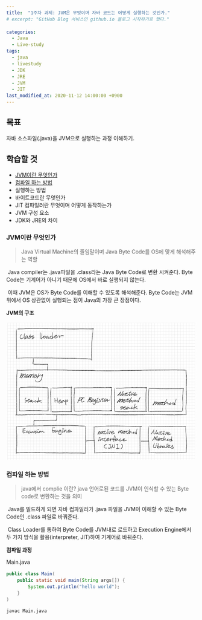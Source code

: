 ```yaml
---
title:  "1주차 과제: JVM은 무엇이며 자바 코드는 어떻게 실행하는 것인가."
# excerpt: "GitHub Blog 서비스인 github.io 블로그 시작하기로 했다."

categories:
  - Java
  - Live-study
tags:
  - java
  - livestudy
  - JDK
  - JRE
  - JVM
  - JIT
last_modified_at: 2020-11-12 14:00:00 +0900
---
```


## 목표
 자바 소스파일(.java)을 JVM으로 실행하는 과정 이해하기.

## 학습할 것
 * [JVM이란 무엇인가](#jvm이란-무엇인가) 
 * [컴파일 하는 방법](#컴파일-하는-방법)
 * 실행하는 방법
 * 바이트코드란 무엇인가
 * JIT 컴파일러란 무엇이며 어떻게 동작하는가
 * JVM 구성 요소
 * JDK와 JRE의 차이


### JVM이란 무엇인가
> Java Virtual Machine의 줄임말이며 Java Byte Code를 OS에 맞게 해석해주는 역할
 
&nbsp;Java compiler는 .java파일을 .class라는 Java Byte Code로 변환 시켜준다. Byte Code는 기계어가 아니기 때문에 OS에서 바로 실행되지 않는다. 

&nbsp;이때 JVM은 OS가 Byte Code를 이해할 수 있도록 해석해준다. Byte Code는 JVM 위에서 OS 상관없이 실행되는 점이 Java의 가장 큰 장점이다. 

__JVM의 구조__

![JVM](/assets/images/live-study/jvm.jpg)


### 컴파일 하는 방법
> java에서 complie 이란?
> java 언어로된 코드를 JVM이 인식할 수 있는 Byte code로 변환하는 것을 의미

&nbsp;Java를 빌드하게 되면 자바 컴파일러가 .java 파일을 JVM이 이해할 수 있는 Byte Code인 .class 파일로 바꿔준다. 

&nbsp;Class Loader를 통하여 Byte Code를 JVM내로 로드하고 Execution Engine에서 두 가지 방식을 활용(interpreter, JIT)하여 기계어로 바꿔준다.

__컴파일 과정__

Main.java

```java
public class Main(
    public static void main(String args[]) {
        System.out.println("hello world");
    }
)
``` 

```bash
javac Main.java
```

